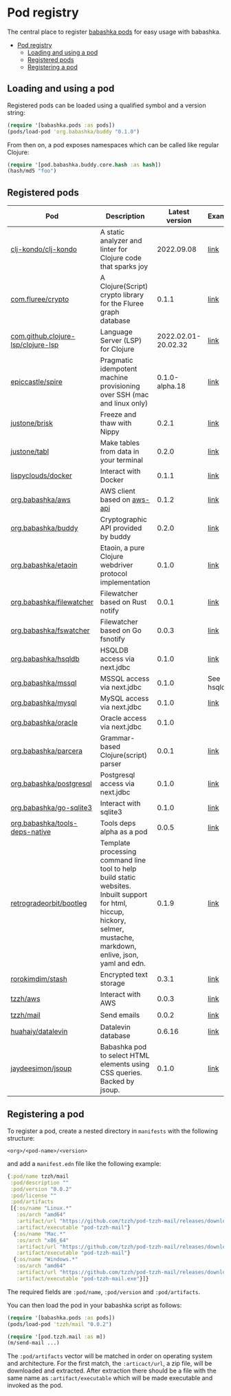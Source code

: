 # Pod registry

The central place to register [babashka pods](https://github.com/babashka/pods) for easy usage with babashka.

- [Pod registry](#pod-registry)
  - [Loading and using a pod](#loading-and-using-a-pod)
  - [Registered pods](#registered-pods)
  - [Registering a pod](#registering-a-pod)

## Loading and using a pod

Registered pods can be loaded using a qualified symbol and a version string:

```clojure
(require '[babashka.pods :as pods])
(pods/load-pod 'org.babashka/buddy "0.1.0")
```

From then on, a pod exposes namespaces which can be called like regular Clojure:

```clojure
(require '[pod.babashka.buddy.core.hash :as hash])
(hash/md5 "foo")
```

## Registered pods

| Pod                                                                              | Description                                                                                                                                                             | Latest version      | Example                                | Language                                                                                                                                                                 |
| -------------------------------------------------------------------------------- | ----------------------------------------------------------------------------------------------------------------------------------------------------------------------- | ------------------- | -------------------------------------- | ------------------------------------------------------------------------------------------------------------------------------------------------------------------------ |
| [clj-kondo/clj-kondo](https://github.com/clj-kondo/clj-kondo)                    | A static analyzer and linter for Clojure code that sparks joy                                                                                                                                        | 2022.09.08          | [link](examples/clj-kondo.clj)         | [<img src="https://upload.wikimedia.org/wikipedia/commons/5/5d/Clojure_logo.svg" alt="clojure" width="24" height="24">](https://clojure.org/)                            |
| [com.fluree/crypto](https://github.com/fluree/fluree.crypto)                     | A Clojure(Script) crypto library for the Fluree graph database                                                                                                          | 0.1.1               | [link](examples/fluree-crypto.clj)     | [<img src="https://upload.wikimedia.org/wikipedia/commons/5/5d/Clojure_logo.svg" alt="clojure" width="24" height="24">](https://clojure.org/)                            |
| [com.github.clojure-lsp/clojure-lsp](https://github.com/clojure-lsp/clojure-lsp) | Language Server (LSP) for Clojure                                                                                                                                       | 2022.02.01-20.02.32 | [link](examples/clojure-lsp.clj)       | [<img src="https://upload.wikimedia.org/wikipedia/commons/5/5d/Clojure_logo.svg" alt="clojure" width="24" height="24">](https://clojure.org/)                            |
| [epiccastle/spire](https://github.com/epiccastle/spire)                          | Pragmatic idempotent machine provisioning over SSH (mac and linux only)                                                                                                 | 0.1.0-alpha.18      | [link](examples/spire.clj)             | [<img src="https://upload.wikimedia.org/wikipedia/commons/5/5d/Clojure_logo.svg" alt="clojure" width="24" height="24">](https://clojure.org/)                            |
| [justone/brisk](https://github.com/justone/brisk)                                | Freeze and thaw with Nippy                                                                                                                                              | 0.2.1               | [link](examples/brisk.clj)             | [<img src="https://upload.wikimedia.org/wikipedia/commons/5/5d/Clojure_logo.svg" alt="clojure" width="24" height="24">](https://clojure.org/)                            |
| [justone/tabl](https://github.com/justone/tabl)                                  | Make tables from data in your terminal                                                                                                                                  | 0.2.0               | [link](examples/tabl.clj)              | [<img src="https://upload.wikimedia.org/wikipedia/commons/5/5d/Clojure_logo.svg" alt="clojure" width="24" height="24">](https://clojure.org/)                            |
| [lispyclouds/docker](https://github.com/lispyclouds/pod-lispyclouds-docker)      | Interact with Docker                                                                                                                                                    | 0.1.1               | [link](examples/docker.clj)            | [<img src="https://upload.wikimedia.org/wikipedia/commons/5/5d/Clojure_logo.svg" alt="clojure" width="24" height="24">](https://clojure.org/)                            |
| [org.babashka/aws](https://github.com/babashka/pod-babashka-aws)                 | AWS client based on [aws-api](https://github.com/cognitect-labs/aws-api)                                                                                                | 0.1.2               | [link](examples/aws.clj)               | [<img src="https://upload.wikimedia.org/wikipedia/commons/5/5d/Clojure_logo.svg" alt="clojure" width="24" height="24">](https://clojure.org/)                            |
| [org.babashka/buddy](https://github.com/babashka/pod-babashka-buddy)             | Cryptographic API provided by buddy                                                                                                                                     | 0.2.0               | [link](examples/buddy.clj)             | [<img src="https://upload.wikimedia.org/wikipedia/commons/5/5d/Clojure_logo.svg" alt="clojure" width="24" height="24">](https://clojure.org/)                            |
| [org.babashka/etaoin](https://github.com/babashka/pod-babashka-etaoin)           | Etaoin, a pure Clojure webdriver protocol implementation                                                                                                                | 0.1.0               | [link](examples/etaoin.clj)            | [<img src="https://upload.wikimedia.org/wikipedia/commons/5/5d/Clojure_logo.svg" alt="clojure" width="24" height="24">](https://clojure.org/)                            |
| [org.babashka/filewatcher](https://github.com/babashka/pod-babashka-filewatcher) | Filewatcher based on Rust notify                                                                                                                                        | 0.0.1               | [link](examples/filewatcher.clj)       | [<img src="https://upload.wikimedia.org/wikipedia/commons/d/d5/Rust_programming_language_black_logo.svg" alt="rust" width="24" height="24">](https://www.rust-lang.org/) |
| [org.babashka/fswatcher](https://github.com/babashka/pod-babashka-fswatcher)     | Filewatcher based on Go fsnotify                                                                                                                                        | 0.0.3               | [link](examples/fswatcher.clj)         | [<img src="https://go.dev/blog/go-brand/Go-Logo/SVG/Go-Logo_Blue.svg" alt="golang" width="24" height="24">](https://golang.org/)                                         |
| [org.babashka/hsqldb](https://github.com/babashka/babashka-sql-pods/)            | HSQLDB access via next.jdbc                                                                                                                                             | 0.1.0               | [link](examples/hsqldb.clj)            | [<img src="https://upload.wikimedia.org/wikipedia/commons/5/5d/Clojure_logo.svg" alt="clojure" width="24" height="24">](https://clojure.org/)                            |
| [org.babashka/mssql](https://github.com/babashka/babashka-sql-pods/)             | MSSQL access via next.jdbc                                                                                                                                              | 0.1.0               | See hsqldb                             | [<img src="https://upload.wikimedia.org/wikipedia/commons/5/5d/Clojure_logo.svg" alt="clojure" width="24" height="24">](https://clojure.org/)                            |
| [org.babashka/mysql](https://github.com/babashka/babashka-sql-pods/)             | MySQL access via next.jdbc                                                                                                                                              | 0.1.0               | [link](examples/mysql.clj)             | [<img src="https://upload.wikimedia.org/wikipedia/commons/5/5d/Clojure_logo.svg" alt="clojure" width="24" height="24">](https://clojure.org/)                            |
| [org.babashka/oracle](https://github.com/babashka/babashka-sql-pods/)            | Oracle access via next.jdbc                                                                                                                                             | 0.1.0               |                                        | [<img src="https://upload.wikimedia.org/wikipedia/commons/5/5d/Clojure_logo.svg" alt="clojure" width="24" height="24">](https://clojure.org/)                            |
| [org.babashka/parcera](https://github.com/babashka/pod-babashka-parcera)         | Grammar-based Clojure(script) parser                                                                                                                                    | 0.0.1               | [link](examples/parcera.clj)           | [<img src="https://upload.wikimedia.org/wikipedia/commons/5/5d/Clojure_logo.svg" alt="clojure" width="24" height="24">](https://clojure.org/)                            |
| [org.babashka/postgresql](https://github.com/babashka/babashka-sql-pods/)        | Postgresql access via next.jdbc                                                                                                                                         | 0.1.0               | [link](examples/postgresql.clj)        | [<img src="https://upload.wikimedia.org/wikipedia/commons/5/5d/Clojure_logo.svg" alt="clojure" width="24" height="24">](https://clojure.org/)                            |
| [org.babashka/go-sqlite3](https://github.com/babashka/pod-babashka-go-sqlite3)   | Interact with sqlite3                                                                                                                                                   | 0.1.0               | [link](examples/go_sqlite3.clj)        | [<img src="https://go.dev/blog/go-brand/Go-Logo/SVG/Go-Logo_Blue.svg" alt="golang" width="24" height="24">](https://golang.org/)                                         |
| [org.babashka/tools-deps-native](https://github.com/babashka/tools-deps-native)  | Tools deps alpha as a pod                                                                                                                                               | 0.0.5               | [link](examples/tools-deps-native.clj) | [<img src="https://upload.wikimedia.org/wikipedia/commons/5/5d/Clojure_logo.svg" alt="clojure" width="24" height="24">](https://clojure.org/)                            |
| [retrogradeorbit/bootleg](https://github.com/retrogradeorbit/bootleg)            | Template processing command line tool to help build static websites. Inbuilt support for html, hiccup, hickory, selmer, mustache, markdown, enlive, json, yaml and edn. | 0.1.9               | [link](examples/bootleg.clj)           | [<img src="https://upload.wikimedia.org/wikipedia/commons/5/5d/Clojure_logo.svg" alt="clojure" width="24" height="24">](https://clojure.org/)                            |
| [rorokimdim/stash](https://github.com/rorokimdim/stash)                          | Encrypted text storage                                                                                                                                                  | 0.3.1               | [link](examples/stash.clj)             | [<img src="https://upload.wikimedia.org/wikipedia/commons/1/1c/Haskell-Logo.svg" alt="haskell" width="24" height="24">](https://haskell.org/)                            |
| [tzzh/aws](https://github.com/tzzh/pod-tzzh-aws)                                 | Interact with AWS                                                                                                                                                       | 0.0.3               | [link](examples/tzzh_aws.clj)          | [<img src="https://go.dev/blog/go-brand/Go-Logo/SVG/Go-Logo_Blue.svg" alt="golang" width="24" height="24">](https://golang.org/)                                         |
| [tzzh/mail](https://github.com/tzzh/pod-tzzh-mail)                               | Send emails                                                                                                                                                             | 0.0.2               | [link](examples/tzzh_mail.clj)         | [<img src="https://go.dev/blog/go-brand/Go-Logo/SVG/Go-Logo_Blue.svg" alt="golang" width="24" height="24">](https://golang.org/)                                         |
| [huahaiy/datalevin](https://github.com/juji-io/datalevin)                        | Datalevin database                                                                                                                                                      | 0.6.16              | [link](examples/datalevin.clj)         | [<img src="https://upload.wikimedia.org/wikipedia/commons/5/5d/Clojure_logo.svg" alt="clojure" width="24" height="24">](https://clojure.org/)                            |
| [jaydeesimon/jsoup](https://github.com/vollcheck/pod-jaydeesimon-jsoup)          | Babashka pod to select HTML elements using CSS queries. Backed by jsoup.                                                                                                | 0.1.0               | [link](examples/jsoup.clj)             | [<img src="https://upload.wikimedia.org/wikipedia/commons/5/5d/Clojure_logo.svg" alt="clojure" width="24" height="24">](https://clojure.org/)                            |

## Registering a pod

To register a pod, create a nested directory in `manifests` with the following structure:

```
<org>/<pod-name>/<version>
```

and add a `manifest.edn` file like the following example:

```clojure
{:pod/name tzzh/mail
 :pod/description ""
 :pod/version "0.0.2"
 :pod/license ""
 :pod/artifacts
 [{:os/name "Linux.*"
   :os/arch "amd64"
   :artifact/url "https://github.com/tzzh/pod-tzzh-mail/releases/download/v0.0.2/pod-tzzh-mail_0.0.2_Linux_x86_64.zip"
   :artifact/executable "pod-tzzh-mail"}
  {:os/name "Mac.*"
   :os/arch "x86_64"
   :artifact/url "https://github.com/tzzh/pod-tzzh-mail/releases/download/v0.0.2/pod-tzzh-mail_0.0.2_Darwin_x86_64.zip"
   :artifact/executable "pod-tzzh-mail"}
  {:os/name "Windows.*"
   :os/arch "amd64"
   :artifact/url "https://github.com/tzzh/pod-tzzh-mail/releases/download/v0.0.2/pod-tzzh-mail_0.0.2_Windows_x86_64.zip"
   :artifact/executable "pod-tzzh-mail.exe"}]}
```

The required fields are `:pod/name`, `:pod/version` and `:pod/artifacts`.

You can then load the pod in your babashka script as follows:

```clojure
(require '[babashka.pods :as pods])
(pods/load-pod 'tzzh/mail "0.0.2")

(require '[pod.tzzh.mail :as m])
(m/send-mail ...)
```

The `:pod/artifacts` vector will be matched in order on operating system and
architecture. For the first match, the `:articact/url`, a zip file, will be
downloaded and extracted. After extraction there should be a file with the same
name as `:artifact/executable` which will be made executable and invoked as the
pod.
